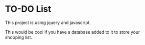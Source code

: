 # TO-DO List

This project is using jquery and javascript. 

This would be cool if you have a database added to it to store your shopping list.
